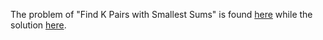 The problem of "Find K Pairs with Smallest Sums" is found [here](https://leetcode.com/problems/find-k-pairs-with-smallest-sums/description/) while the solution [here](https://github.com/aurimas13/Solutions-To-Problems/blob/main/LeetCode/Python%20Solutions/Find%20K%20Pairs%20with%20Smallest%20Sums/find.py).
